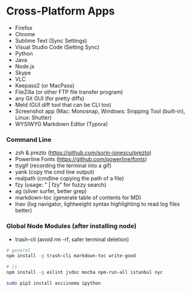 # Cross-Platform Apps

- Firefox
- Chrome
- Sublime Text (Sync Settings)
- Visual Studio Code (Setting Sync)
- Python
- Java
- Node.js
- Skype
- VLC
- Keepass2 (or MacPass)
- FileZilla (or other FTP file transfer program)
- any Git GUI (for pretty diffs)
- Meld (GUI diff tool that can be CLI too)
- Screenshot app (Mac: Monosnap, Windows: Snipping Tool (built-in), Linux: Shutter)
- WYSIWYG Markdown Editor (Typora)

### Command Line
- zsh & prezto (https://github.com/sorin-ionescu/prezto)
- Powerline Fonts (https://github.com/powerline/fonts)
- ttygif (recording the terminal into a gif)
- yank (copy the cmd line output)
- realpath (cmdline copying the path of a file)
- fzy (usage: "<cmd> | fzy" for fuzzy search)
- ag (silver surfer, better grep)
- markdown-toc (generate table of contents for MD)
- lnav (log navigator, lightweight syntax highlighting to read log files better)

### Global Node Modules (after installing node)
- trash-cli (avoid rm -rf, safer terminal deletion)
```bash
# general
npm install -g trash-cli markdown-toc write-good

# js
npm install -g eslint jsdoc mocha npm-run-all istanbul nyc

sudo pip3 install asciinema ipython
```
